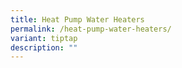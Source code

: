 ```yaml
---
title: Heat Pump Water Heaters
permalink: /heat-pump-water-heaters/
variant: tiptap
description: ""
---
```

